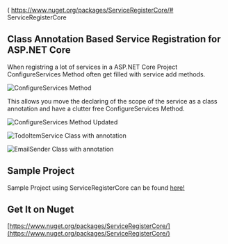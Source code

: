 (
https://www.nuget.org/packages/ServiceRegisterCore/# ServiceRegisterCore 
## Class Annotation Based Service Registration for ASP.NET Core

When registring a lot of services in a ASP.NET Core Project ConfigureServices Method often get filled with service add methods.

![ConfigureServices Method](https://raw.githubusercontent.com/Vake93/ASP.NET-Core-Simple-Service-Register/master/readme/ConfigureServices.PNG)
 
This allows you move the declaring of the scope of the service as a class annotation and have a clutter free ConfigureServices Method.

![ConfigureServices Method Updated](https://raw.githubusercontent.com/Vake93/ASP.NET-Core-Simple-Service-Register/master/readme/ConfigureServicesUpdate.PNG)

![TodoItemService Class with annotation](https://raw.githubusercontent.com/Vake93/ASP.NET-Core-Simple-Service-Register/master/readme/TodoItemService.PNG)

![EmailSender Class with annotation](https://raw.githubusercontent.com/Vake93/ASP.NET-Core-Simple-Service-Register/master/readme/EmailSender.PNG)


## Sample Project

Sample Project using ServiceRegisterCore can be found [here!](https://github.com/Vake93/little-aspnetcore-todo)

## Get It on Nuget

[https://www.nuget.org/packages/ServiceRegisterCore/](https://www.nuget.org/packages/ServiceRegisterCore/)
